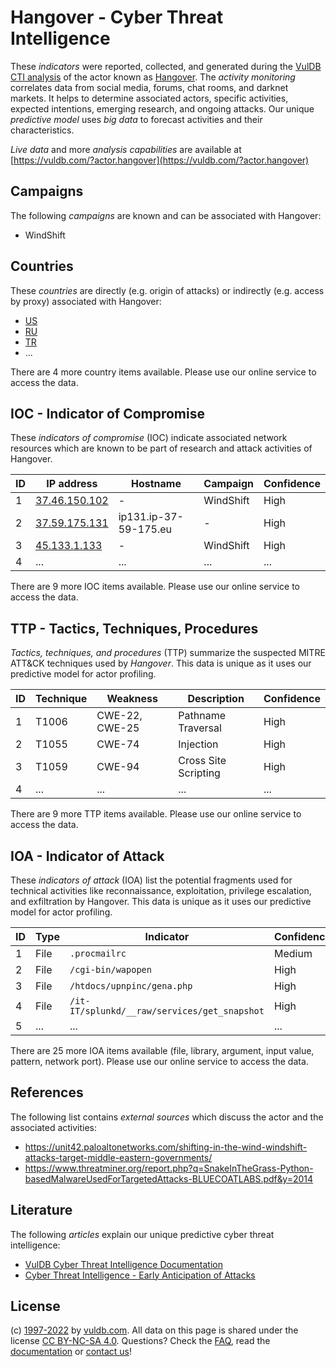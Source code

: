 # Hangover - Cyber Threat Intelligence

These _indicators_ were reported, collected, and generated during the [VulDB CTI analysis](https://vuldb.com/?kb.cti) of the actor known as [Hangover](https://vuldb.com/?actor.hangover). The _activity monitoring_ correlates data from social media, forums, chat rooms, and darknet markets. It helps to determine associated actors, specific activities, expected intentions, emerging research, and ongoing attacks. Our unique _predictive model_ uses _big data_ to forecast activities and their characteristics.

_Live data_ and more _analysis capabilities_ are available at [https://vuldb.com/?actor.hangover](https://vuldb.com/?actor.hangover)

## Campaigns

The following _campaigns_ are known and can be associated with Hangover:

* WindShift

## Countries

These _countries_ are directly (e.g. origin of attacks) or indirectly (e.g. access by proxy) associated with Hangover:

* [US](https://vuldb.com/?country.us)
* [RU](https://vuldb.com/?country.ru)
* [TR](https://vuldb.com/?country.tr)
* ...

There are 4 more country items available. Please use our online service to access the data.

## IOC - Indicator of Compromise

These _indicators of compromise_ (IOC) indicate associated network resources which are known to be part of research and attack activities of Hangover.

ID | IP address | Hostname | Campaign | Confidence
-- | ---------- | -------- | -------- | ----------
1 | [37.46.150.102](https://vuldb.com/?ip.37.46.150.102) | - | WindShift | High
2 | [37.59.175.131](https://vuldb.com/?ip.37.59.175.131) | ip131.ip-37-59-175.eu | - | High
3 | [45.133.1.133](https://vuldb.com/?ip.45.133.1.133) | - | WindShift | High
4 | ... | ... | ... | ...

There are 9 more IOC items available. Please use our online service to access the data.

## TTP - Tactics, Techniques, Procedures

_Tactics, techniques, and procedures_ (TTP) summarize the suspected MITRE ATT&CK techniques used by _Hangover_. This data is unique as it uses our predictive model for actor profiling.

ID | Technique | Weakness | Description | Confidence
-- | --------- | -------- | ----------- | ----------
1 | T1006 | CWE-22, CWE-25 | Pathname Traversal | High
2 | T1055 | CWE-74 | Injection | High
3 | T1059 | CWE-94 | Cross Site Scripting | High
4 | ... | ... | ... | ...

There are 9 more TTP items available. Please use our online service to access the data.

## IOA - Indicator of Attack

These _indicators of attack_ (IOA) list the potential fragments used for technical activities like reconnaissance, exploitation, privilege escalation, and exfiltration by Hangover. This data is unique as it uses our predictive model for actor profiling.

ID | Type | Indicator | Confidence
-- | ---- | --------- | ----------
1 | File | `.procmailrc` | Medium
2 | File | `/cgi-bin/wapopen` | High
3 | File | `/htdocs/upnpinc/gena.php` | High
4 | File | `/it-IT/splunkd/__raw/services/get_snapshot` | High
5 | ... | ... | ...

There are 25 more IOA items available (file, library, argument, input value, pattern, network port). Please use our online service to access the data.

## References

The following list contains _external sources_ which discuss the actor and the associated activities:

* https://unit42.paloaltonetworks.com/shifting-in-the-wind-windshift-attacks-target-middle-eastern-governments/
* https://www.threatminer.org/report.php?q=SnakeInTheGrass-Python-basedMalwareUsedForTargetedAttacks-BLUECOATLABS.pdf&y=2014

## Literature

The following _articles_ explain our unique predictive cyber threat intelligence:

* [VulDB Cyber Threat Intelligence Documentation](https://vuldb.com/?kb.cti)
* [Cyber Threat Intelligence - Early Anticipation of Attacks](https://www.scip.ch/en/?labs.20201022)

## License

(c) [1997-2022](https://vuldb.com/?kb.changelog) by [vuldb.com](https://vuldb.com/?kb.about). All data on this page is shared under the license [CC BY-NC-SA 4.0](https://creativecommons.org/licenses/by-nc-sa/4.0/). Questions? Check the [FAQ](https://vuldb.com/?kb.faq), read the [documentation](https://vuldb.com/?kb) or [contact us](https://vuldb.com/?contact)!
